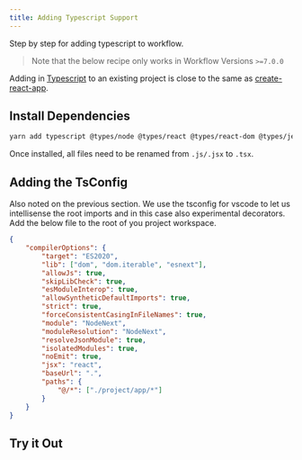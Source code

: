 ```yaml
---
title: Adding Typescript Support
---
```


Step by step for adding typescript to workflow.

> Note that the below recipe only works in Workflow Versions `>=7.0.0`

Adding in [Typescript](https://www.typescriptlang.org/) to an existing project is close to the same as [create-react-app](https://create-react-app.dev/docs/adding-typescript).

## Install Dependencies

```bash
yarn add typescript @types/node @types/react @types/react-dom @types/jest --dev
```

Once installed, all files need to be renamed from `.js/.jsx` to `.tsx`.

## Adding the TsConfig

Also noted on the previous section. We use the tsconfig for vscode to let us intellisense the root imports and in this case also experimental decorators. Add the below file to the root of you project workspace.

```json header=tsconfig.json
{
    "compilerOptions": {
        "target": "ES2020",
        "lib": ["dom", "dom.iterable", "esnext"],
        "allowJs": true,
        "skipLibCheck": true,
        "esModuleInterop": true,
        "allowSyntheticDefaultImports": true,
        "strict": true,
        "forceConsistentCasingInFileNames": true,
        "module": "NodeNext",
        "moduleResolution": "NodeNext",
        "resolveJsonModule": true,
        "isolatedModules": true,
        "noEmit": true,
        "jsx": "react",
        "baseUrl": ".",
        "paths": {
            "@/*": ["./project/app/*"]
        }
    }
}
```

## Try it Out
